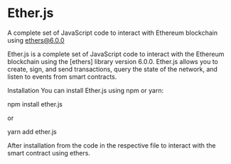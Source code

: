 # Ether.js
A complete set of JavaScript code to interact with Ethereum blockchain using ethers@6.0.0

Ether.js is a complete set of JavaScript code to interact with the Ethereum blockchain using the [ethers] library version 6.0.0. Ether.js allows you to create, sign, and send transactions, query the state of the network, and listen to events from smart contracts.

Installation
You can install Ether.js using npm or yarn:

npm install ether.js

or

yarn add ether.js

After installation from the code in the respective file to interact with the smart contract using ethers.
